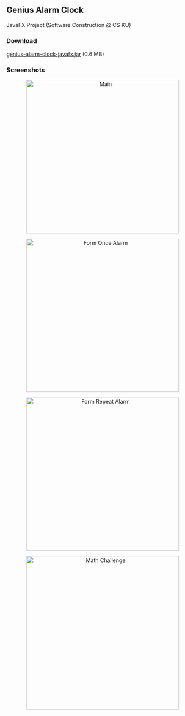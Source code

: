 ## Genius Alarm Clock

JavaFX Project (Software Construction @ CS KU)

### Download
[genius-alarm-clock-javafx.jar][download] (0.6 MB)

### Screenshots

<p align="center">
    <img src="../assets/main.png?raw=true" alt="Main" height="400" />
</p>
<p align="center">
    <img src="../assets/form_once.png?raw=true" alt="Form Once Alarm" height="400" />
</p>

<p align="center">
    <img src="../assets/form_repeat.png?raw=true" alt="Form Repeat Alarm" height="400" />
</p>

<p align="center">
    <img src="../assets/math_challenge.png?raw=true" alt="Math Challenge" height="400" />
</p>

[download]: https://github.com/peacher5/genius-alarm-clock-javafx/releases/download/1.0/genius-alarm-clock-javafx.jar